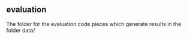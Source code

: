 ## evaluation

The folder for the evaluation code pieces which generate results in the folder data/

